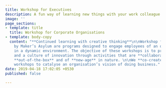 ```yaml
---
title: Workshop for Executives
description: A fun way of learning new things with your work colleague
image: ''
page_sections:
- template: title
  title: Workshop for Corporate Organisations
- template: body-copy
  content: "**Continued learning with creative thinking**\n\nWorkshop for Executives
    by Maker’s Asylum are programs designed to engage employees of an organisation
    in a dynamic environment. The objective of these workshops is to promote teamwork
    and a culture of innovation through activities that are **collaborative**, **challenging**,
    **out-of-the-box** and of **new-age** in nature. \n\nWe **co-create** and **organise**
    workshops to catalyse an organisation’s vision of doing business."
date: 2019-04-18 17:02:05 +0530
published: false

---
```


